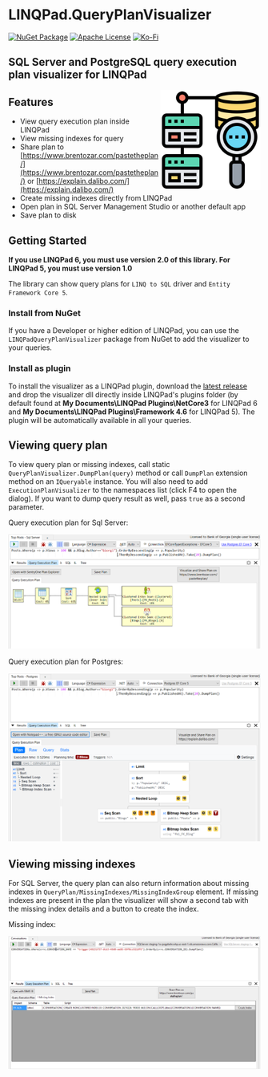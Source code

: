 # LINQPad.QueryPlanVisualizer

[![NuGet Package](https://img.shields.io/nuget/dt/LINQPadQueryPlanVisualizer.svg?label=LINQPadQueryPlanVisualizer&style=flat-square&logo=NuGet)](https://www.nuget.org/packages/LINQPadQueryPlanVisualizer/)
[![Apache License](https://img.shields.io/badge/License-Apache%202.0-blue.svg?style=flat-square&logo=Apache)](License.md)
[![Ko-Fi](https://img.shields.io/static/v1?style=flat-square&message=Support%20the%20Project&color=success&style=plastic&logo=ko-fi&label=$$)](https://ko-fi.com/U6U81LHU8)

## SQL Server and PostgreSQL query execution plan visualizer for LINQPad

<img align="right" width="200" height="200" src="IconSmall.png">

## Features

* View query execution plan inside LINQPad
* View missing indexes for query
* Share plan to [https://www.brentozar.com/pastetheplan/](https://www.brentozar.com/pastetheplan/) or [https://explain.dalibo.com/](https://explain.dalibo.com/)
* Create missing indexes directly from LINQPad
* Open plan in SQL Server Management Studio or another default app
* Save plan to disk

## Getting Started

**If you use LINQPad 6, you must use version 2.0 of this library. For LINQPad 5, you must use version 1.0**

The library can show query plans for `LINQ to SQL` driver and `Entity Framework Core 5`.

### Install from NuGet

If you have a Developer or higher edition of LINQPad, you can use the `LINQPadQueryPlanVisualizer` package from NuGet
to add the visualizer to your queries.

### Install as plugin

To install the visualizer as a LINQPad plugin, download the [latest release](https://github.com/Giorgi/QueryPlanVisualizer/releases/latest) and drop the visualizer dll directly inside LINQPad's plugins folder (by default found at **My Documents\LINQPad Plugins\NetCore3** for LINQPad 6 and **My Documents\LINQPad Plugins\Framework 4.6** for LINQPad 5). The plugin will be automatically available in all your queries.

## Viewing query plan

To view query plan or missing indexes, call static `QueryPlanVisualizer.DumpPlan(query)` method or call `DumpPlan` extension method on an `IQueryable` instance. You will also need to add `ExecutionPlanVisualizer` to the namespaces list (click F4 to open the dialog). If you want to dump query result as well, pass `true` as a second parameter.

Query execution plan for Sql Server:

![Sql Server query plan](screenshots/Query%20Plan.PNG "Query execution plan inside LINQPad")

Query execution plan for Postgres:

![PostgreSQL query plan](screenshots/Postgres%20Query%20Plan.PNG "Query execution plan inside LINQPad")

## Viewing missing indexes

For SQL Server, the query plan can also return information about missing indexes in `QueryPlan/MissingIndexes/MissingIndexGroup` element. If missing indexes are present in the plan the visualizer will show a second tab with the missing index details and a button to create the index.

Missing index:

![missing indexes](screenshots/Missing%20Index.PNG "Missing index")
